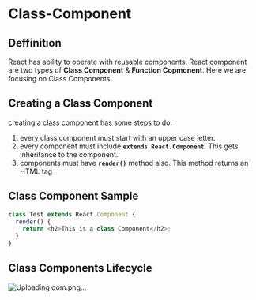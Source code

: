 # Class-Component

## Deffinition
React has ability to operate with reusable components. React component are two types of **Class Component** & **Function Copmonent**. Here we are focusing on Class Components.

## Creating a Class Component
creating a class component has some steps to do:
1. every class component must start with an upper case letter.
2. every component must include **`extends React.Component`**. This gets inheritance to the component.
3. components must have **`render()`** method also. This method returns an HTML tag

## Class Component Sample

```js
class Test extends React.Component {
  render() {
    return <h2>This is a class Component</h2>;
  }
}
```
## Class Components Lifecycle
![Uploading dom.png…]()
